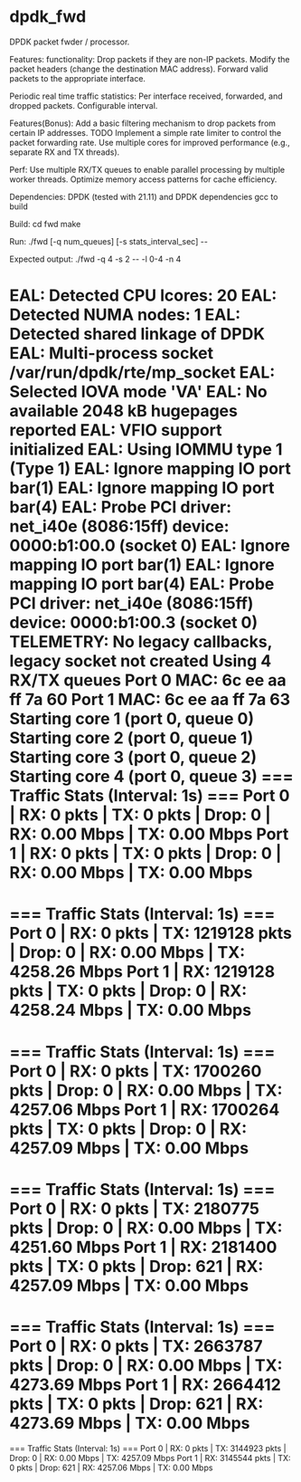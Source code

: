 # dpdk_fwd

DPDK packet fwder / processor.

Features:
functionality:
Drop packets if they are non-IP packets.
Modify the packet headers (change the destination MAC address).
Forward valid packets to the appropriate interface.

Periodic real time traffic statistics:
Per interface received, forwarded, and dropped packets.
Configurable interval.

Features(Bonus):
Add a basic filtering mechanism to drop packets from certain IP addresses.
TODO
Implement a simple rate limiter to control the packet forwarding rate.
Use multiple cores for improved performance (e.g., separate RX and TX threads).

Perf:
Use multiple RX/TX queues to enable parallel processing by multiple worker threads.
Optimize memory access patterns for cache efficiency.

Dependencies:
DPDK (tested with 21.11) and DPDK dependencies
gcc to build

Build:
cd fwd
make

Run:
./fwd [-q num_queues] [-s stats_interval_sec] -- <EAL args>

Expected output:
./fwd -q 4 -s 2 -- -l 0-4 -n 4

EAL: Detected CPU lcores: 20
EAL: Detected NUMA nodes: 1
EAL: Detected shared linkage of DPDK
EAL: Multi-process socket /var/run/dpdk/rte/mp_socket
EAL: Selected IOVA mode 'VA'
EAL: No available 2048 kB hugepages reported
EAL: VFIO support initialized
EAL: Using IOMMU type 1 (Type 1)
EAL: Ignore mapping IO port bar(1)
EAL: Ignore mapping IO port bar(4)
EAL: Probe PCI driver: net_i40e (8086:15ff) device: 0000:b1:00.0 (socket 0)
EAL: Ignore mapping IO port bar(1)
EAL: Ignore mapping IO port bar(4)
EAL: Probe PCI driver: net_i40e (8086:15ff) device: 0000:b1:00.3 (socket 0)
TELEMETRY: No legacy callbacks, legacy socket not created
Using 4 RX/TX queues
Port 0 MAC: 6c ee aa ff 7a 60
Port 1 MAC: 6c ee aa ff 7a 63
Starting core 1 (port 0, queue 0)
Starting core 2 (port 0, queue 1)
Starting core 3 (port 0, queue 2)
Starting core 4 (port 0, queue 3)
=== Traffic Stats (Interval: 1s) ===
Port 0 | RX:          0 pkts | TX:          0 pkts | Drop:        0 | RX:    0.00 Mbps | TX:    0.00 Mbps
Port 1 | RX:          0 pkts | TX:          0 pkts | Drop:        0 | RX:    0.00 Mbps | TX:    0.00 Mbps
=====================================

=== Traffic Stats (Interval: 1s) ===
Port 0 | RX:          0 pkts | TX:    1219128 pkts | Drop:        0 | RX:    0.00 Mbps | TX: 4258.26 Mbps
Port 1 | RX:    1219128 pkts | TX:          0 pkts | Drop:        0 | RX: 4258.24 Mbps | TX:    0.00 Mbps
=====================================

=== Traffic Stats (Interval: 1s) ===
Port 0 | RX:          0 pkts | TX:    1700260 pkts | Drop:        0 | RX:    0.00 Mbps | TX: 4257.06 Mbps
Port 1 | RX:    1700264 pkts | TX:          0 pkts | Drop:        0 | RX: 4257.09 Mbps | TX:    0.00 Mbps
=====================================

=== Traffic Stats (Interval: 1s) ===
Port 0 | RX:          0 pkts | TX:    2180775 pkts | Drop:        0 | RX:    0.00 Mbps | TX: 4251.60 Mbps
Port 1 | RX:    2181400 pkts | TX:          0 pkts | Drop:      621 | RX: 4257.09 Mbps | TX:    0.00 Mbps
=====================================

=== Traffic Stats (Interval: 1s) ===
Port 0 | RX:          0 pkts | TX:    2663787 pkts | Drop:        0 | RX:    0.00 Mbps | TX: 4273.69 Mbps
Port 1 | RX:    2664412 pkts | TX:          0 pkts | Drop:      621 | RX: 4273.69 Mbps | TX:    0.00 Mbps
=====================================

=== Traffic Stats (Interval: 1s) ===
Port 0 | RX:          0 pkts | TX:    3144923 pkts | Drop:        0 | RX:    0.00 Mbps | TX: 4257.09 Mbps
Port 1 | RX:    3145544 pkts | TX:          0 pkts | Drop:      621 | RX: 4257.06 Mbps | TX:    0.00 Mbps
